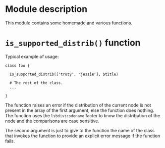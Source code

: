 # Module description

This module contains some homemade and various functions.


# `is_supported_distrib()` function

Typical example of usage:

```puppet
class foo {

  is_supported_distrib(['truty', 'jessie'], $title)

  # The rest of the class.
  ...

}
```

The function raises an error if the distribution of the
current node is not present in the array of the first
argument, else the function does nothing. The function
uses the `lsbdistcodename` facter to know the distribution
of the node and the comparisons are case sensitive.

The second argument is just to give to the function the
name of the class that invokes the function to provide
an explicit error message if the function fails.



